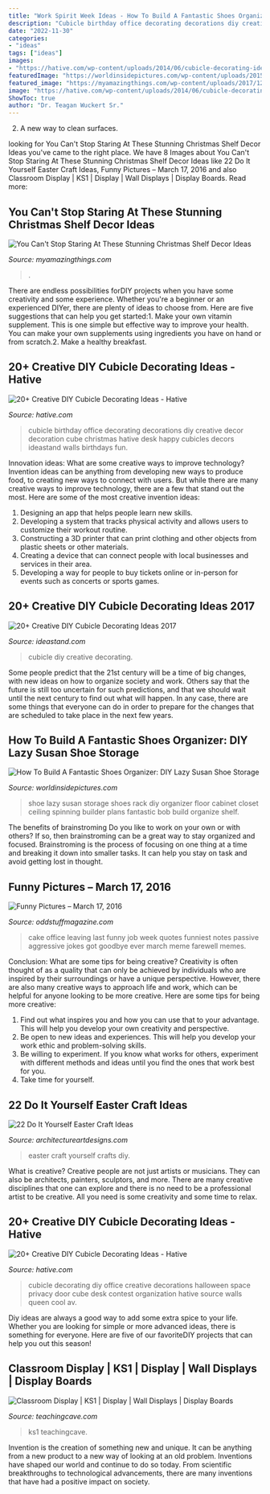 ```yaml
---
title: "Work Spirit Week Ideas - How To Build A Fantastic Shoes Organizer: Diy Lazy Susan Shoe Storage"
description: "Cubicle birthday office decorating decorations diy creative decor decoration cube christmas hative desk happy cubicles decors ideastand walls birthdays fun"
date: "2022-11-30"
categories:
- "ideas"
tags: ["ideas"]
images:
- "https://hative.com/wp-content/uploads/2014/06/cubicle-decorating-ideas/14-office-cubicle-decorating-ideas.jpg"
featuredImage: "https://worldinsidepictures.com/wp-content/uploads/2015/09/Lazy-Susan-Shoe-Storage-Examples-03.jpg"
featured_image: "https://myamazingthings.com/wp-content/uploads/2017/12/christmas-shelf-decor-2-.jpg"
image: "https://hative.com/wp-content/uploads/2014/06/cubicle-decorating-ideas/14-office-cubicle-decorating-ideas.jpg"
ShowToc: true
author: "Dr. Teagan Wuckert Sr."
---
```



2. A new way to clean surfaces.

	

		
looking for You Can&#039;t Stop Staring At These Stunning Christmas Shelf Decor Ideas you've came to the right place. We have 8 Images about You Can&#039;t Stop Staring At These Stunning Christmas Shelf Decor Ideas like 22 Do It Yourself Easter Craft Ideas, Funny Pictures – March 17, 2016 and also Classroom Display | KS1 | Display | Wall Displays | Display Boards. Read more:
		
    
## You Can&#039;t Stop Staring At These Stunning Christmas Shelf Decor Ideas

<img loading=lazy src="https://myamazingthings.com/wp-content/uploads/2017/12/christmas-shelf-decor-2-.jpg" onerror="this.onerror=null;this.src='https://tse3.mm.bing.net/th?id=OIP.-vVnBc_qjYp8bDKPfD22UgHaJ4&amp;pid=15.1';" alt="You Can&#039;t Stop Staring At These Stunning Christmas Shelf Decor Ideas">

_Source: myamazingthings.com_

>. 

	

There are endless possibilities forDIY projects when you have some creativity and some experience. Whether you're a beginner or an experienced DIYer, there are plenty of ideas to choose from. Here are five suggestions that can help you get started:1. Make your own vitamin supplement. This is one simple but effective way to improve your health. You can make your own supplements using ingredients you have on hand or from scratch.2. Make a healthy breakfast.

    
## 20+ Creative DIY Cubicle Decorating Ideas - Hative

<img loading=lazy src="https://hative.com/wp-content/uploads/2014/06/cubicle-decorating-ideas/14-office-cubicle-decorating-ideas.jpg" onerror="this.onerror=null;this.src='https://tse2.mm.bing.net/th?id=OIP.dUqfod3d79Gb1u8tJGB9AgHaJ4&amp;pid=15.1';" alt="20+ Creative DIY Cubicle Decorating Ideas - Hative">

_Source: hative.com_

>cubicle birthday office decorating decorations diy creative decor decoration cube christmas hative desk happy cubicles decors ideastand walls birthdays fun. 

	

Innovation ideas: What are some creative ways to improve technology?
Invention ideas can be anything from developing new ways to produce food, to creating new ways to connect with users. But while there are many creative ways to improve technology, there are a few that stand out the most. Here are some of the most creative invention ideas:
1. Designing an app that helps people learn new skills.
2. Developing a system that tracks physical activity and allows users to customize their workout routine.
3. Constructing a 3D printer that can print clothing and other objects from plastic sheets or other materials.
4. Creating a device that can connect people with local businesses and services in their area.
5. Developing a way for people to buy tickets online or in-person for events such as concerts or sports games.

    
## 20+ Creative DIY Cubicle Decorating Ideas 2017

<img loading=lazy src="https://ideastand.com/wp-content/uploads/2014/06/cubicle-decorating-ideas/4-cubicle-decorating-ideas.jpg" onerror="this.onerror=null;this.src='https://tse3.mm.bing.net/th?id=OIP.VHOx8lixeW7JpfU3SP7vlgHaJ4&amp;pid=15.1';" alt="20+ Creative DIY Cubicle Decorating Ideas 2017">

_Source: ideastand.com_

>cubicle diy creative decorating. 

	

Some people predict that the 21st century will be a time of big changes, with new ideas on how to organize society and work. Others say that the future is still too uncertain for such predictions, and that we should wait until the next century to find out what will happen. In any case, there are some things that everyone can do in order to prepare for the changes that are scheduled to take place in the next few years.

    
## How To Build A Fantastic Shoes Organizer: DIY Lazy Susan Shoe Storage

<img loading=lazy src="https://worldinsidepictures.com/wp-content/uploads/2015/09/Lazy-Susan-Shoe-Storage-Examples-03.jpg" onerror="this.onerror=null;this.src='https://tse2.mm.bing.net/th?id=OIP.Iku4O9y9Jajcux6pSu_KgQHaJ4&amp;pid=15.1';" alt="How To Build A Fantastic Shoes Organizer: DIY Lazy Susan Shoe Storage">

_Source: worldinsidepictures.com_

>shoe lazy susan storage shoes rack diy organizer floor cabinet closet ceiling spinning builder plans fantastic bob build organize shelf. 

	

The benefits of brainstroming
Do you like to work on your own or with others? If so, then brainstroming can be a great way to stay organized and focused. Brainstroming is the process of focusing on one thing at a time and breaking it down into smaller tasks. It can help you stay on task and avoid getting lost in thought.

    
## Funny Pictures – March 17, 2016

<img loading=lazy src="https://oddstuffmagazine.com/wp-content/uploads/2016/03/leaving-cake.jpg" onerror="this.onerror=null;this.src='https://tse4.mm.bing.net/th?id=OIP.40vY_zHchiG5QStQOaX0ZQHaHu&amp;pid=15.1';" alt="Funny Pictures – March 17, 2016">

_Source: oddstuffmagazine.com_

>cake office leaving last funny job week quotes funniest notes passive aggressive jokes got goodbye ever march meme farewell memes. 

	

Conclusion: What are some tips for being creative?
Creativity is often thought of as a quality that can only be achieved by individuals who are inspired by their surroundings or have a unique perspective. However, there are also many creative ways to approach life and work, which can be helpful for anyone looking to be more creative. Here are some tips for being more creative: 
1) Find out what inspires you and how you can use that to your advantage. This will help you develop your own creativity and perspective. 
2) Be open to new ideas and experiences. This will help you develop your work ethic and problem-solving skills. 
3) Be willing to experiment. If you know what works for others, experiment with different methods and ideas until you find the ones that work best for you. 
4) Take time for yourself.

    
## 22 Do It Yourself Easter Craft Ideas

<img loading=lazy src="https://www.architectureartdesigns.com/wp-content/uploads/2013/03/Easy-Easter-DIY-Crafts-Egg-Center-Piece-How-To.jpg" onerror="this.onerror=null;this.src='https://tse1.mm.bing.net/th?id=OIP.3OCKz07_gTnaUzxNzhmjwgHaTv&amp;pid=15.1';" alt="22 Do It Yourself Easter Craft Ideas">

_Source: architectureartdesigns.com_

>easter craft yourself crafts diy. 

	

What is creative?
Creative people are not just artists or musicians. They can also be architects, painters, sculptors, and more. There are many creative disciplines that one can explore and there is no need to be a professional artist to be creative. All you need is some creativity and some time to relax.

    
## 20+ Creative DIY Cubicle Decorating Ideas - Hative

<img loading=lazy src="https://hative.com/wp-content/uploads/2014/06/cubicle-decorating-ideas/20-office-cubicle-decorating-ideas.jpg" onerror="this.onerror=null;this.src='https://tse2.mm.bing.net/th?id=OIP.EKOs4CpKpLtYMsyDkY9fvgHaHa&amp;pid=15.1';" alt="20+ Creative DIY Cubicle Decorating Ideas - Hative">

_Source: hative.com_

>cubicle decorating diy office creative decorations halloween space privacy door cube desk contest organization hative source walls queen cool av. 

	

Diy ideas are always a good way to add some extra spice to your life. Whether you are looking for simple or more advanced ideas, there is something for everyone. Here are five of our favoriteDIY projects that can help you out this season!

    
## Classroom Display | KS1 | Display | Wall Displays | Display Boards

<img loading=lazy src="https://www.teachingcave.com/wp-content/uploads/2013/10/Star.jpg" onerror="this.onerror=null;this.src='https://tse3.mm.bing.net/th?id=OIP.JSM7LuKsOx9R3LmZ2Li0awHaJ4&amp;pid=15.1';" alt="Classroom Display | KS1 | Display | Wall Displays | Display Boards">

_Source: teachingcave.com_

>ks1 teachingcave. 

	

Invention is the creation of something new and unique. It can be anything from a new product to a new way of looking at an old problem. Inventions have shaped our world and continue to do so today. From scientific breakthroughs to technological advancements, there are many inventions that have had a positive impact on society.

